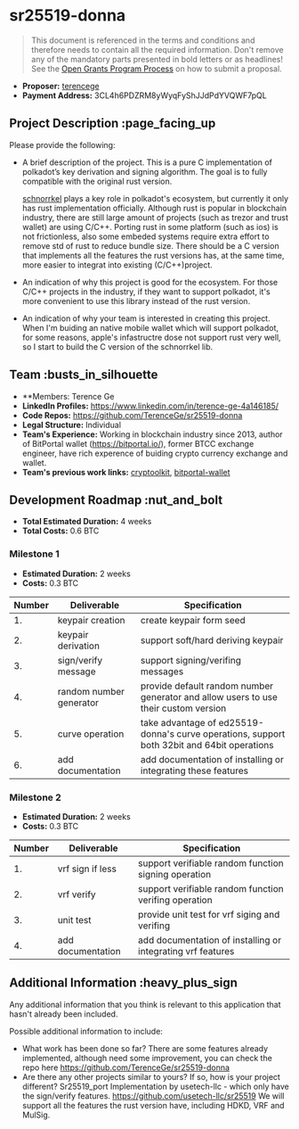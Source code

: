 # sr25519-donna

> This document is referenced in the terms and conditions and therefore needs to contain all the required information. Don't remove any of the mandatory parts presented in bold letters or as headlines! See the [Open Grants Program Process](https://github.com/w3f/Open-Grants-Program/blob/master/README_2.md) on how to submit a proposal.

* **Proposer:** [terencege](https://github.com/TerenceGe)
* **Payment Address:** 3CL4h6PDZRM8yWyqFyShJJdPdYVQWF7pQL

## Project Description :page_facing_up

Please provide the following:

* A brief description of the project.
  This is a pure C implementation of polkadot’s key derivation and signing algorithm. The goal is to fully compatible with the original rust version.

  [schnorrkel](https://wiki.polkadot.network/docs/en/learn-cryptography) plays a key role in polkadot's ecosystem, but currently it only has rust implementation officially. Although rust is popular in blockchain industry, there are still large amount of projects (such as trezor and trust wallet) are using C/C++. Porting rust in some platform (such as ios) is not frictionless, also some embeded systems require extra effort to remove std of rust to reduce bundle size. There should be a C version that implements all the features the rust versions has, at the same time, more easier to integrat into existing (C/C++)project.

* An indication of why this project is good for the ecosystem.
  For those C/C++ projects in the industry, if they want to support polkadot, it's more convenient to use this library instead of the rust version.
* An indication of why your team is interested in creating this project.
  When I'm buiding an native mobile wallet which will support polkadot, for some reasons, apple's infastructre dose not support rust very well, so I start to build the C version of the schnorrkel lib.

## Team :busts_in_silhouette

* **Members: Terence Ge
* **LinkedIn Profiles:** <https://www.linkedin.com/in/terence-ge-4a146185/>
* **Code Repos:** <https://github.com/TerenceGe/sr25519-donna>
* **Legal Structure:** Individual
* **Team's Experience:** Working in blockchain industry since 2013, author of BitPortal wallet (<https://bitportal.io/>), former BTCC exchange engineer, have rich experence of buiding crypto currency exchange and wallet.
* **Team's previous work links:** [cryptoolkit](https://github.com/TerenceGe/cryptoolkit), [bitportal-wallet](https://github.com/TerenceGe/bitportal-wallet)

## Development Roadmap :nut_and_bolt

* **Total Estimated Duration:** 4 weeks
* **Total Costs:** 0.6 BTC

### Milestone 1

* **Estimated Duration:** 2 weeks
* **Costs:** 0.3 BTC

| Number | Deliverable | Specification |
| ------------- | ------------- | ------------- |
| 1. | keypair creation | create keypair form seed |
| 2. | keypair derivation | support soft/hard deriving keypair |
| 3. | sign/verify message | support signing/verifing messages |
| 4. | random number generator | provide default random number generator and allow users to use their custom version |
| 5. | curve operation | take advantage of ed25519-donna's curve operations, support both 32bit and 64bit operations |
| 6. | add documentation | add documentation of installing or integrating these features |

### Milestone 2

* **Estimated Duration:** 2 weeks
* **Costs:** 0.3 BTC

| Number | Deliverable | Specification |
| ------------- | ------------- | ------------- |
| 1. | vrf sign if less | support verifiable random function signing operation |
| 2. | vrf verify | support verifiable random function verifing operation |
| 3. | unit test | provide unit test for vrf siging and verifing |
| 4. | add documentation | add documentation of installing or integrating vrf features |

## Additional Information :heavy_plus_sign

Any additional information that you think is relevant to this application that hasn't already been included.

Possible additional information to include:

* What work has been done so far?
There are some features already implemented, although need some improvement, you can check the repo here <https://github.com/TerenceGe/sr25519-donna>
* Are there any other projects similar to yours? If so, how is your project different?
Sr25519_port Implementation by usetech-llc - which only have the sign/verify features. <https://github.com/usetech-llc/sr25519>
We will support all the features the rust version have, including HDKD, VRF and MulSig.
